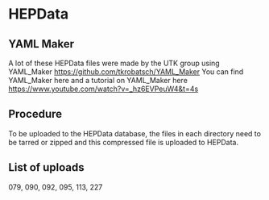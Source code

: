 # HEPData

## YAML Maker
A lot of these HEPData files were made by the UTK group using YAML_Maker
https://github.com/tkrobatsch/YAML_Maker
You can find YAML_Maker here and a tutorial on YAML_Maker here
https://www.youtube.com/watch?v=_hz6EVPeuW4&t=4s

## Procedure
To be uploaded to the HEPData database, the files in each directory need to be tarred or zipped and this compressed file is uploaded to HEPData.

## List of uploads

079, 090, 092, 095, 113, 227


